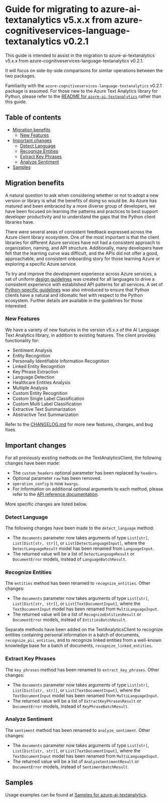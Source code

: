 # Guide for migrating to azure-ai-textanalytics v5.x.x from azure-cognitiveservices-language-textanalytics v0.2.1

This guide is intended to assist in the migration to azure-ai-textanalytics v5.x.x from azure-cognitiveservices-language-textanalytics v0.2.1.

It will focus on side-by-side comparisons for similar operations between the two packages.

Familiarity with the `azure-cognitiveservices-language-textanalytics` v0.2.1 package is assumed.
For those new to the Azure Text Analytics library for Python, please refer to the [README for `azure-ai-textanalytics`](https://github.com/Azure/azure-sdk-for-python/blob/main/sdk/textanalytics/azure-ai-textanalytics/README.md) rather than this guide.

## Table of contents

* [Migration benefits](#migration-benefits)
  * [New Features](#new-features)
* [Important changes](#important-changes)
  * [Detect Language](#detect-language)
  * [Recognize Entities](#recognize-entities)
  * [Extract Key Phrases](#extract-key-phrases)
  * [Analyze Sentiment](#analyze-sentiment)
* [Samples](#samples)

## Migration benefits

A natural question to ask when considering whether or not to adopt a new version or library is what
the benefits of doing so would be. As Azure has matured and been embraced by a more diverse group of developers,
we have been focused on learning the patterns and practices to best support developer productivity and
to understand the gaps that the Python client libraries have.

There were several areas of consistent feedback expressed across the Azure client library ecosystem.
One of the most important is that the client libraries for different Azure services have not had a
consistent approach to organization, naming, and API structure. Additionally, many developers have felt
that the learning curve was difficult, and the APIs did not offer a good, approachable,
and consistent onboarding story for those learning Azure or exploring a specific Azure service.

To try and improve the development experience across Azure services,
a set of uniform [design guidelines](https://azure.github.io/azure-sdk/general_introduction.html) was created
for all languages to drive a consistent experience with established API patterns for all services.
A set of [Python-specific guidelines](https://azure.github.io/azure-sdk/python/guidelines/index.html) was also introduced to ensure
that Python clients have a natural and idiomatic feel with respect to the Python ecosystem.
Further details are available in the guidelines for those interested.

### New Features

We have a variety of new features in the version v5.x.x of the AI Language Text Analytics library, in addition to existing features. The client provides functionality for:
  - Sentiment Analysis
  - Entity Recognition
  - Personally Identifiable Information Recognition
  - Linked Entity Recognition
  - Key Phrase Extraction
  - Language Detection
  - Healthcare Entities Analysis
  - Multiple Analysis
  - Custom Entity Recognition
  - Custom Single Label Classification
  - Custom Multi Label Classification
  - Extractive Text Summarization
  - Abstractive Text Summarization

Refer to the [CHANGELOG.md](https://github.com/Azure/azure-sdk-for-python/blob/main/sdk/textanalytics/azure-ai-textanalytics/CHANGELOG.md) for more new features, changes, and bug fixes.

## Important changes

For all previously existing methods on the TextAnalyticsClient, the following changes have been made:
 - The `custom_headers` optional parameter has been replaced by `headers`.
 - Optional parameter `raw` has been removed.
 - `operation_config` is now `kwargs`.
 - For information on additional optional arguments to each method, please refer to the [API reference documentation](https://aka.ms/azsdk-python-textanalytics-ref-docs).

More specific changes are listed below.

### Detect Language

The following changes have been made to the `detect_language` method:
 - The `documents` parameter now takes arguments of type `List[str]`, `List[Dict[str, str]]`, or `List[DetectLanguageInput]`, where the `DetectLanguageResult` model has been renamed from `LanguageInput`.
 - The returned value will be a list of `DetectLanguageResult` or `DocumentError` models, instead of `LanguageBatchResult`.

### Recognize Entities

The `entities` method has been renamed to `recognize_entities`. Other changes:
 - The `documents` parameter now takes arguments of type `List[str]`, `List[Dict[str, str]]`, or `List[TextDocumentInput]`, where the `TextDocumentInput` model has been renamed from `MultiLanguageInput`.
 - The returned value will be a list of `RecognizeEntitiesResult` or `DocumentError` models, instead of `EntitiesBatchResult`.

Separate methods have been added on the TextAnalyticsClient to recognize entities containing personal information in a batch of documents, `recognize_pii_entities`, and to recognize linked entities from a well-known knowledge base for a batch of documents, `recognize_linked_entities`.

### Extract Key Phrases

The `key_phrases` method has been renamed to `extract_key_phrases`. Other changes:
 - The `documents` parameter now takes arguments of type `List[str]`, `List[Dict[str, str]]`, or `List[TextDocumentInput]`, where the `TextDocumentInput` model has been renamed from `MultiLanguageInput`.
 - The returned value will be a list of `ExtractKeyPhrasesResult` or `DocumentError` models, instead of `KeyPhraseBatchResult`.

### Analyze Sentiment

The `sentiment` method has been renamed to `analyze_sentiment`. Other changes:
 - The `documents` parameter now takes arguments of type `List[str]`, `List[Dict[str, str]]`, or `List[TextDocumentInput]`, where the `TextDocumentInput` model has been renamed from `MultiLanguageInput`.
 - The returned value will be a list of `AnalyzeSentimentResult` or `DocumentError` models, instead of `SentimentBatchResult`.

## Samples

Usage examples can be found at [Samples for azure-ai-textanalytics](https://github.com/Azure/azure-sdk-for-python/tree/main/sdk/textanalytics/azure-ai-textanalytics/samples).
